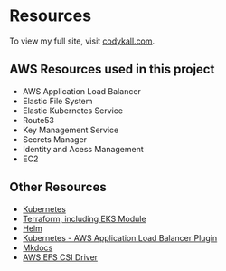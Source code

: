 # Resources

To view my full site, visit [codykall.com](https://codykall.com).

## AWS Resources used in this project

* AWS Application Load Balancer 
* Elastic File System 
* Elastic Kubernetes Service
* Route53
* Key Management Service
* Secrets Manager
* Identity and Acess Management
* EC2

## Other Resources

* [Kubernetes](https://kubernetes.io/docs/home/)
* [Terraform, including EKS Module](https://github.com/terraform-aws-modules/terraform-aws-eks)
* [Helm](https://helm.sh/docs/)
* [Kubernetes - AWS Application Load Balancer Plugin](https://docs.aws.amazon.com/eks/latest/userguide/aws-load-balancer-controller.html)
* [Mkdocs](https://www.mkdocs.org/getting-started/)
* [AWS EFS CSI Driver](https://github.com/kubernetes-sigs/aws-efs-csi-driver)
